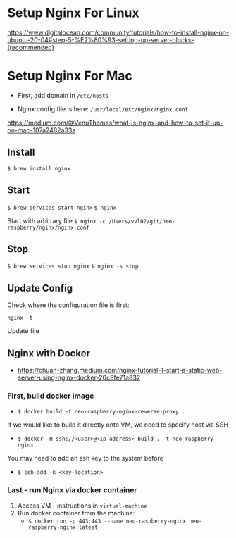 # Setup Nginx For Linux

https://www.digitalocean.com/community/tutorials/how-to-install-nginx-on-ubuntu-20-04#step-5-%E2%80%93-setting-up-server-blocks-(recommended)

# Setup Nginx For Mac

- First, add domain in `/etc/hosts`

- Nginx config file is here: `/usr/local/etc/nginx/nginx.conf`

https://medium.com/@VenuThomas/what-is-nginx-and-how-to-set-it-up-on-mac-107a2482a33a

## Install

`$ brew install nginx`

## Start

`$ brew services start nginx`
`$ nginx`

Start with arbitrary file
`$ nginx -c /Users/vvl02/git/neo-raspberry/nginx/nginx.conf`

## Stop

`$ brew services stop nginx`
`$ nginx -s stop`

## Update Config

Check where the configuration file is first:

`nginx -t`

Update file

## Nginx with Docker

- https://chuan-zhang.medium.com/nginx-tutorial-1-start-a-static-web-server-using-nginx-docker-20c8fe71a832

### First, build docker image

- `$ docker build -t neo-raspberry-nginx-reverse-proxy .`

If we would like to build it directly onto VM, we need to specify host via SSH

- `$ docker -H ssh://<user>@<ip-address> build . -t neo-raspberry-nginx`

You may need to add an ssh key to the system before

- `$ ssh-add -k <key-location>`

### Last - run Nginx via docker container

1. Access VM - instructions in `virtual-machine`
2. Run docker container from the machine:
   - `$ docker run -p 443:443 --name neo-raspberry-nginx neo-raspberry-nginx:latest`
